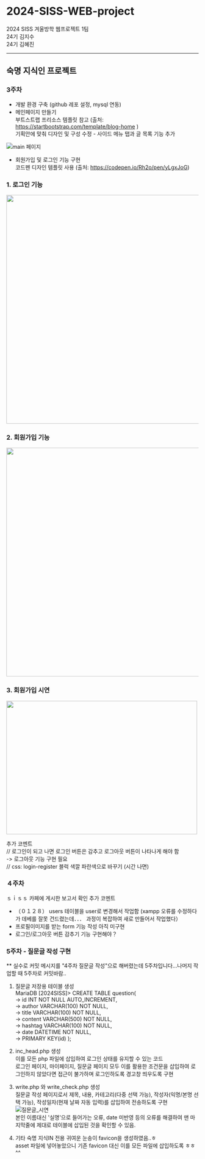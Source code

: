 # 2024-SISS-WEB-project

2024 SISS 겨울방학 웹프로젝트 1팀 
<br> 24기 김지수
<br >24기 김혜진 

----
## 숙명 지식인 프로젝트 

### 3주차
- 개발 환경 구축 (github 레포 설정, mysql 연동)
- 메인페이지 만들기 
      <br> 부트스트랩 프리소스 템플릿 참고 (출처: https://startbootstrap.com/template/blog-home )
    <br> 기획안에 맞춰 디자인 및 구성 수정 - 사이드 메뉴 탭과 글 목록 기능 추가
  
![main 페이지](https://github.com/kimhyejin0123/2024-SISS-WEB-project/assets/134305960/0996685b-138e-4f0e-b7b8-783efbc7f809)

- 회원가입 및 로그인 기능 구현
      <br> 코드펜 디자인 템플릿 사용 (출처: https://codepen.io/Rh2o/pen/yLgxJoG) 
### 1. 로그인 기능
<img src="https://github.com/kimhyejin0123/2024-SISS-WEB-project/assets/134305960/468a9c77-5ad4-4dc4-9d33-3ed78454d9fe"  width="800" height="600"/>

### 2. 회원가입 기능
<img src="https://github.com/kimhyejin0123/2024-SISS-WEB-project/assets/134305960/5cf992b0-86c7-4309-8941-19b1d0cf6f1d"  width="800" height="600"/>

### 3. 회원가입 시연
<img src="https://github.com/kimhyejin0123/2024-SISS-WEB-project/assets/134305960/452ab247-6def-4068-8084-3cbb613d160a"  width="500" height="350"/>

추가 코멘트 
 <br> // 로그인이 되고 나면 로그인 버튼은 감추고 로그아웃 버튼이 나타나게 해야 함
  <br>       -> 로그아웃 기능 구현 필요
 <br> // css: login-register 블럭 색깔 파란색으로 바꾸기 (시간 나면)


### ４주차 
ｓｉｓｓ 카페에 게시한 보고서 확인 
추가 코멘트 
- （０１２８） users 테이블을 user로 변경해서 작업함 (xampp 오류를 수정하다가 데베를 잘못 건드렸는데．．． 과정이 복잡하여 새로 만들어서 작업했다）
- 프로필이미지를 받는 form 기능 작성 아직 미구현 
- 로그인/로그아웃 버튼 감추기 기능 구현해야？ 

### 5주차 - 질문글 작성 구현
** 실수로 커밋 메시지를 "4주차 질문글 작성"으로 해버렸는데 5주차입니다...나머지 작업할 때 5주차로 커밋바람..

1. 질문글 저장용 테이블 생성
<br>MariaDB [2024SISS]> CREATE TABLE question(
<br>-> id INT NOT NULL AUTO_INCREMENT,
<br>-> author VARCHAR(100) NOT NULL,
<br>-> title VARCHAR(100) NOT NULL,
<br>-> content VARCHAR(500) NOT NULL,
<br>-> hashtag VARCHAR(100) NOT NULL,
<br>-> date DATETIME NOT NULL,
<br>-> PRIMARY KEY(id)
);

2. inc_head.php 생성
   <br>이를 모든 php 파일에 삽입하여 로그인 상태를 유지할 수 있는 코드
   <br>로그인 페이지, 마이페이지, 질문글 페이지 모두 이를 활용한 조건문을 삽입하여 로그인하지 않았다면 접근이 불가하며 로그인하도록 경고창 띄우도록 구현
   
3. write.php 와 write_check.php 생성
   <br>질문글 작성 페이지로서 제목, 내용, 카테고리(다중 선택 가능), 작성자(익명/본명 선택 가능), 작성일자(현재 날짜 자동 입력)를 삽입하여 전송하도록 구현
   ![질문글_시연](https://github.com/kimhyejin0123/2024-SISS-WEB-project/assets/134305960/9b197531-03d9-4936-a35b-064ac000d4dc)
<br>본인 이름대신 '실명'으로 들어가는 오류, date 미반영 등의 오류를 해결하여 맨 마지막줄에 제대로 테이블에 삽입된 것을 확인할 수 있음.

5. 기타
   숙명 지식IN 전용 귀여운 눈송이 favicon을 생성하였음..ㅎ
   <br>asset 파일에 넣어놓았으니 기존 favicon 대신 이를 모든 파일에 삽입하도록 ㅎㅎ^^

